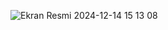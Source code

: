 ![Ekran Resmi 2024-12-14 15 13 08](https://github.com/user-attachments/assets/381c0258-9870-4c59-8ad4-458cd6124d5e)

